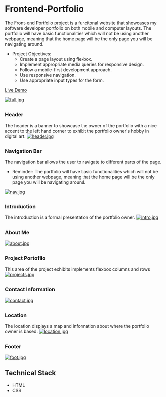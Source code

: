 # Frontend-Portfolio
The Front-end Portfolio project is a funcitonal website that showcases my software developer portfolio on both mobile and computer layouts. The portfolio will have basic functionalities which will not be using another webpage, meaning that the home page will be the only page you will be navigating around. 

- Project Objectives:
  - Create a page layout using flexbox.
  - Implement appropriate media queries for responsive design.
  - Follow a mobile-first development approach.
  - Use responsive navigation.
  - Use appropriate input types for the form.

[Live Demo](https://frontend-portfolio-eight.vercel.app/)

[![full.jpg](https://i.postimg.cc/2888qvtx/full.jpg)](https://postimg.cc/7bdydCwC)

##

### Header
The header is a banner to showcase the owner of the portfolio with a nice accent to the left hand corner to exhibit the portfolio owner's hobby in digital art.
[![header.jpg](https://i.postimg.cc/4yGy2SBC/header.jpg)](https://postimg.cc/vgPGcXJX)

##

### Navigation Bar
The navigation bar allows the user to navigate to different parts of the page.

* Reminder: The portfolio will have basic functionalities which will not be using another webpage, meaning that the home page will be the only page you will be navigating around. 

[![nav.jpg](https://i.postimg.cc/brn0kWrK/nav.jpg)](https://postimg.cc/dZqTKW8B)

##

### Introduction
The introduction is a formal presentation of the portfolio owner.
[![intro.jpg](https://i.postimg.cc/KYmT44nS/intro.jpg)](https://postimg.cc/K1sjHGqJ)

##

### About Me
[![about.jpg](https://i.postimg.cc/DyWPKWcx/about.jpg)](https://postimg.cc/w7pmXjZN)

##

### Project Portoflio

This area of the project exhibits  implements flexbox columns and rows
[![projects.jpg](https://i.postimg.cc/fyP79ZM7/projects.jpg)](https://postimg.cc/GTkTWW89)

##

### Contact Information
[![contact.jpg](https://i.postimg.cc/XJVgMQ25/contact.jpg)](https://postimg.cc/67mZnLx6)

##

### Location
The location displays a map and information about where the portfolio owner is based.
[![location.jpg](https://i.postimg.cc/43Y8L8Sx/location.jpg)](https://postimg.cc/VScB5Fwx)

##

### Footer
[![foot.jpg](https://i.postimg.cc/xjmLxrjZ/foot.jpg)](https://postimg.cc/mhbck5H3)

##

## Technical Stack
* HTML
* CSS
